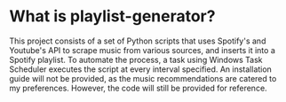 # What is playlist-generator?
This project consists of a set of Python scripts that uses Spotify's and Youtube's API to scrape music from various sources, and inserts it into a Spotify playlist. To automate the process, a task using Windows Task Scheduler executes the script at every interval specified. An installation guide will not be provided, as the music recommendations are catered to my preferences. However, the code will still be provided for reference.
